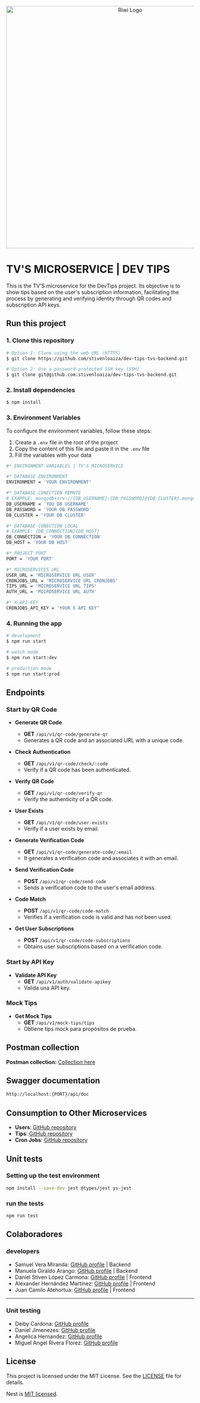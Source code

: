 <p align="center">
  <img src="https://riwi.io/wp-content/uploads/2023/07/Fondo-claro-logo2-1.png" width="650" alt="Riwi Logo" />
</p>

# TV'S MICROSERVICE | DEV TIPS

This is the TV'S microservice for the DevTips project. Its objective is to show tips based on the user's subscription information, facilitating the process by generating and verifying identity through QR codes and subscription API keys.

## Run this project

### 1. Clone this repository

```bash
# Option 1: Clone using the web URL (HTTPS)
$ git clone https://github.com/stivenloaiza/dev-tips-tvs-backend.git

# Option 2: Use a password-protected SSH key (SSH)
$ git clone git@github.com:stivenloaiza/dev-tips-tvs-backend.git
```

### 2. Install dependencies

```bash
$ npm install
```

### 3. Environment Variables

To configure the environment variables, follow these steps:

1. Create a `.env` file in the root of the project
2. Copy the content of this file and paste it in the `.env` file
3. Fill the variables with your data

```bash
#* ENVIRONMENT VARIABLES | TV'S MICROSERVICE

#* DATABASE ENVIRONMENT
ENVIRONMENT = 'YOUR ENVIRONMENT'

#* DATABASE CONECTION REMOTE
# EXAMPLE: mongodb+srv://{DB_USERNAME}:{DB_PASSWORD}@{DB_CLUSTER}.mongodb.net/?retryWrites=true&w=majority&appName=Tvs
DB_USERNAME = 'YOU DB USERNAME'
DB_PASSWORD = 'YOUR DB PASSWORD'
DB_CLUSTER = 'YOUR DB CLUSTER'

#* DATABASE CONECTION LOCAL
# EXAMPLE: {DB_CONNECTION}{DB_HOST}
DB_CONNECTION = 'YOUR DB CONNECTION'
DB_HOST = 'YOUR DB HOST'

#* PROJECT PORT
PORT = 'YOUR PORT'

#* MICROSERVICES URL
USER_URL = 'MICROSERVICE URL USER'
CRONJOBS_URL = 'MICROSERVICE URL CRONJOBS'
TIPS_URL = 'MICROSERVICE URL TIPS'
AUTH_URL = 'MICROSERVICE URL AUTH'

#* X-API-KEY
CRONJOBS_API_KEY = 'YOUR X API KEY'
```

### 4. Running the app

```bash
# development
$ npm run start

# watch mode
$ npm run start:dev

# production mode
$ npm run start:prod
```

## Endpoints

### Start by QR Code

- **Generate QR Code**

  - **GET** `/api/v1/qr-code/generate-qr`
  - Generates a QR code and an associated URL with a unique code.

- **Check Authentication**

  - **GET** `/api/v1/qr-code/check/:code`
  - Verify if a QR code has been authenticated.

- **Verify QR Code**

  - **GET** `/api/v1/qr-code/verify-qr`
  - Verify the authenticity of a QR code.

- **User Exists**

  - **GET** `/api/v1/qr-code/user-exists`
  - Verify if a user exists by email.

- **Generate Verification Code**

  - **GET** `/api/v1/qr-code/generate-code/:email`
  - It generates a verification code and associates it with an email.

- **Send Verification Code**

  - **POST** `/api/v1/qr-code/send-code`
  - Sends a verification code to the user's email address.

- **Code Match**

  - **POST** `/api/v1/qr-code/code-match`
  - Verifies if a verification code is valid and has not been used.

- **Get User Subscriptions**
  - **POST** `/api/v1/qr-code/code-subscriptions`
  - Obtains user subscriptions based on a verification code.

### Start by API Key

- **Validate API Key**
  - **GET** `/api/v1/auth/validate-apikey`
  - Valida una API key.

### Mock Tips

- **Get Mock Tips**
  - **GET** `/api/v1/mock-tips/tips`
  - Obtiene tips mock para propósitos de prueba.

## Postman collection

**Postman collection:** [Collection here](./postman/TV'S%20MICROSERVICE.postman_collection.json)

## Swagger documentation

```bash
http://localhost:{PORT}/api/doc
```

## Consumption to Other Microservices

- **Users**: [GitHub repository](https://github.com/stivenloaiza/dev-tips-users-backend)
- **Tips**: [GitHub repository](https://github.com/stivenloaiza/dev-tips-tips-backend)
- **Cron Jobs**: [GitHub repository](https://github.com/stivenloaiza/dev-tips-cronjobs-backend)

## Unit tests

<h3>Setting up the test environment</h3>

```bash
npm install --save-dev jest @types/jest ys-jest
```
<h3>run the tests</h3>

```bash
npm run test
```

## Colaboradores
<h3>developers</h3>

- Samuel Vera Miranda: [GitHub profile](https://github.com/SamuelSml8) | Backend
- Manuela Giraldo Arango: [GitHub profile](https://github.com/Arangog20) | Backend
- Daniel Stiven López Carmona: [GitHub profile](https://github.com/stiv-ca) | Frontend
- Alexander Hernández Martínez: [GitHub profile](https://github.com/AlexanderHernandez17) | Frontend
- Juan Camilo Atehortua: [GitHub profile](https://github.com/JuanCamilo97-stack) | Frontend
---------------
<h3>Unit testing</h3>

- Deiby Cardona: [GitHub profile](https://github.com/deiby666) 
- Daniel Jimenezes: [GitHub profile](https://github.com/daniejl04)
- Angelica Hernandez: [GitHub profile](https://github.com/gelhg08)
- Miguel Angel Rivera Florez: [GitHub profile](https://github.com/angel98981)

## License

This project is licensed under the MIT License. See the [LICENSE](LICENSE) file for details.

Nest is [MIT licensed](https://github.com/nestjs/nest/blob/master/LICENSE).

